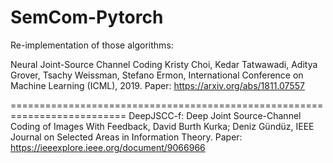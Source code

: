 # SemCom-Pytorch

Re-implementation of those algorithms: 

Neural Joint-Source Channel Coding
Kristy Choi, Kedar Tatwawadi, Aditya Grover, Tsachy Weissman, Stefano Ermon,
International Conference on Machine Learning (ICML), 2019. Paper: https://arxiv.org/abs/1811.07557

==========================================================================
DeepJSCC-f: Deep Joint Source-Channel Coding of Images With Feedback,
David Burth Kurka; Deniz Gündüz,
IEEE Journal on Selected Areas in Information Theory.
Paper: https://ieeexplore.ieee.org/document/9066966
